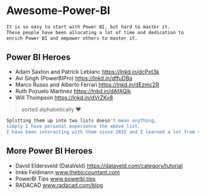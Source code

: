 # Awesome-Power-BI

```sh
It is so easy to start with Power BI, but hard to master it. 
These people have been allocating a lot of time and dedication to 
enrich Power BI and empower others to master it.
```

## Power BI Heroes
* Adam Saxton and Patrick Leblanc https://lnkd.in/dcPxt3k
* Avi Singh (PowerBIPro) https://lnkd.in/dffuDBa
* Marco Russo and Alberto Ferrari https://lnkd.in/dEzmc2R 
* Ruth Pozuelo Martinez https://lnkd.in/dAfAQik
* Will Thompson https://lnkd.in/dVrZKv8

> sorted alphabetically ♥

```sh
Splitting them up into two lists doesn't mean anything, 
simply I have personal experience the above list. 
I have been interacting with them since 2015 and I learned a lot from their knowledge.
```
## More Power BI Heroes
* David Eldersveld (DataVeld) https://dataveld.com/category/tutorial
* Imke Feldmann www.thebiccountant.com
* PowerBI Tips www.powerbi.tips 
* RADACAD www.radacad.com/blog

